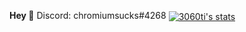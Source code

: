 **Hey 👋**
Discord: chromiumsucks#4268
<a href="https://github.com/3060ti">
  <img align="center" src="https://github-readme-stats.vercel.app/api?username=3060ti&show_icons=true&include_all_commits=true&show_icons=true&title_color=fff&icon_color=79ff97&text_color=9f9f9f&bg_color=151515" alt="3060ti's stats" />
</a>

